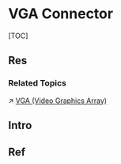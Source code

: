 # VGA Connector

[TOC]



## Res
### Related Topics
↗ [VGA (Video Graphics Array)](../../../../Computer%20IO%20System/Controllers/VGA%20(Video%20Graphics%20Array).md)



## Intro



## Ref
